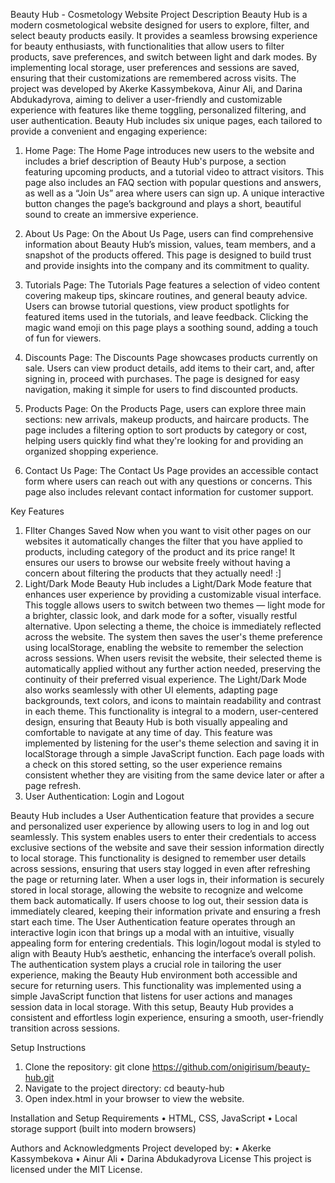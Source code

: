 Beauty Hub - Cosmetology Website
Project Description
Beauty Hub is a modern cosmetological website designed for users to explore, filter, and select beauty products easily. It provides a seamless browsing experience for beauty enthusiasts, with functionalities that allow users to filter products, save preferences, and switch between light and dark modes. By implementing local storage, user preferences and sessions are saved, ensuring that their customizations are remembered across visits. The project was developed by Akerke Kassymbekova, Ainur Ali, and Darina Abdukadyrova, aiming to deliver a user-friendly and customizable experience with features like theme toggling, personalized filtering, and user authentication. 
Beauty Hub includes six unique pages, each tailored to provide a convenient and engaging experience:
1. Home Page: The Home Page introduces new users to the website and includes a brief description of Beauty Hub's purpose, a section featuring upcoming products, and a tutorial video to attract visitors. This page also includes an FAQ section with popular questions and answers, as well as a “Join Us” area where users can sign up. A unique interactive button changes the page’s background and plays a short, beautiful sound to create an immersive experience.
 

2. About Us Page: On the About Us Page, users can find comprehensive information about Beauty Hub’s mission, values, team members, and a snapshot of the products offered. This page is designed to build trust and provide insights into the company and its commitment to quality.
 

3. Tutorials Page: The Tutorials Page features a selection of video content covering makeup tips, skincare routines, and general beauty advice. Users can browse tutorial questions, view product spotlights for featured items used in the tutorials, and leave feedback. Clicking the magic wand emoji on this page plays a soothing sound, adding a touch of fun for viewers.
 

4. Discounts Page: The Discounts Page showcases products currently on sale. Users can view product details, add items to their cart, and, after signing in, proceed with purchases. The page is designed for easy navigation, making it simple for users to find discounted products.
 

5. Products Page: On the Products Page, users can explore three main sections: new arrivals, makeup products, and haircare products. The page includes a filtering option to sort products by category or cost, helping users quickly find what they're looking for and providing an organized shopping experience.
 

6. Contact Us Page: The Contact Us Page provides an accessible contact form where users can reach out with any questions or concerns. This page also includes relevant contact information for customer support.
 
Key Features
1. FIlter Changes Saved
Now when you want to visit other pages on our websites it automatically changes the filter that you have applied to products, including category of the product and its price range! It ensures our users to browse our website freely without having a concern about filtering the products that they actually need! :]
2. Light/Dark Mode
Beauty Hub includes a Light/Dark Mode feature that enhances user experience by providing a customizable visual interface. This toggle allows users to switch between two themes — light mode for a brighter, classic look, and dark mode for a softer, visually restful alternative.
Upon selecting a theme, the choice is immediately reflected across the website. The system then saves the user's theme preference using localStorage, enabling the website to remember the selection across sessions. When users revisit the website, their selected theme is automatically applied without any further action needed, preserving the continuity of their preferred visual experience.
The Light/Dark Mode also works seamlessly with other UI elements, adapting page backgrounds, text colors, and icons to maintain readability and contrast in each theme. This functionality is integral to a modern, user-centered design, ensuring that Beauty Hub is both visually appealing and comfortable to navigate at any time of day.
This feature was implemented by listening for the user's theme selection and saving it in localStorage through a simple JavaScript function. Each page loads with a check on this stored setting, so the user experience remains consistent whether they are visiting from the same device later or after a page refresh.
3. User Authentication: Login and Logout

Beauty Hub includes a User Authentication feature that provides a secure and personalized user experience by allowing users to log in and log out seamlessly. This system enables users to enter their credentials to access exclusive sections of the website and save their session information directly to local storage. This functionality is designed to remember user details across sessions, ensuring that users stay logged in even after refreshing the page or returning later.
When a user logs in, their information is securely stored in local storage, allowing the website to recognize and welcome them back automatically. If users choose to log out, their session data is immediately cleared, keeping their information private and ensuring a fresh start each time.
The User Authentication feature operates through an interactive login icon that brings up a modal with an intuitive, visually appealing form for entering credentials. This login/logout modal is styled to align with Beauty Hub’s aesthetic, enhancing the interface’s overall polish. The authentication system plays a crucial role in tailoring the user experience, making the Beauty Hub environment both accessible and secure for returning users.
This functionality was implemented using a simple JavaScript function that listens for user actions and manages session data in local storage. With this setup, Beauty Hub provides a consistent and effortless login experience, ensuring a smooth, user-friendly transition across sessions.
 

Setup Instructions
1.	Clone the repository: git clone https://github.com/onigirisum/beauty-hub.git
2.	Navigate to the project directory: cd beauty-hub
3.	Open index.html in your browser to view the website.

Installation and Setup
Requirements
•	HTML, CSS, JavaScript
•	Local storage support (built into modern browsers)

Authors and Acknowledgments
Project developed by:
•	Akerke Kassymbekova
•	Ainur Ali
•	Darina Abdukadyrova
License
This project is licensed under the MIT License.
